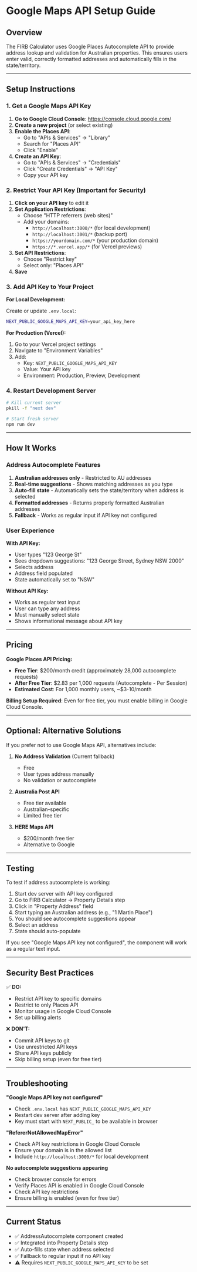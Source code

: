 # Google Maps API Setup Guide

## Overview

The FIRB Calculator uses Google Places Autocomplete API to provide address lookup and validation for Australian properties. This ensures users enter valid, correctly formatted addresses and automatically fills in the state/territory.

---

## Setup Instructions

### 1. Get a Google Maps API Key

1. **Go to Google Cloud Console**: https://console.cloud.google.com/
2. **Create a new project** (or select existing)
3. **Enable the Places API**:
   - Go to "APIs & Services" → "Library"
   - Search for "Places API"
   - Click "Enable"
4. **Create an API Key**:
   - Go to "APIs & Services" → "Credentials"
   - Click "Create Credentials" → "API Key"
   - Copy your API key

### 2. Restrict Your API Key (Important for Security)

1. **Click on your API key** to edit it
2. **Set Application Restrictions**:
   - Choose "HTTP referrers (web sites)"
   - Add your domains:
     - `http://localhost:3000/*` (for local development)
     - `http://localhost:3001/*` (backup port)
     - `https://yourdomain.com/*` (your production domain)
     - `https://*.vercel.app/*` (for Vercel previews)
3. **Set API Restrictions**:
   - Choose "Restrict key"
   - Select only: "Places API"
4. **Save**

### 3. Add API Key to Your Project

**For Local Development:**

Create or update `.env.local`:

```bash
NEXT_PUBLIC_GOOGLE_MAPS_API_KEY=your_api_key_here
```

**For Production (Vercel):**

1. Go to your Vercel project settings
2. Navigate to "Environment Variables"
3. Add:
   - Key: `NEXT_PUBLIC_GOOGLE_MAPS_API_KEY`
   - Value: Your API key
   - Environment: Production, Preview, Development

### 4. Restart Development Server

```bash
# Kill current server
pkill -f "next dev"

# Start fresh server
npm run dev
```

---

## How It Works

### Address Autocomplete Features

1. **Australian addresses only** - Restricted to AU addresses
2. **Real-time suggestions** - Shows matching addresses as you type
3. **Auto-fill state** - Automatically sets the state/territory when address is selected
4. **Formatted addresses** - Returns properly formatted Australian addresses
5. **Fallback** - Works as regular input if API key not configured

### User Experience

**With API Key:**
- User types "123 George St"
- Sees dropdown suggestions: "123 George Street, Sydney NSW 2000"
- Selects address
- Address field populated
- State automatically set to "NSW"

**Without API Key:**
- Works as regular text input
- User can type any address
- Must manually select state
- Shows informational message about API key

---

## Pricing

**Google Places API Pricing:**
- **Free Tier**: $200/month credit (approximately 28,000 autocomplete requests)
- **After Free Tier**: $2.83 per 1,000 requests (Autocomplete - Per Session)
- **Estimated Cost**: For 1,000 monthly users, ~$3-10/month

**Billing Setup Required**: Even for free tier, you must enable billing in Google Cloud Console.

---

## Optional: Alternative Solutions

If you prefer not to use Google Maps API, alternatives include:

1. **No Address Validation** (Current fallback)
   - Free
   - User types address manually
   - No validation or autocomplete

2. **Australia Post API**
   - Free tier available
   - Australian-specific
   - Limited free tier

3. **HERE Maps API**
   - $200/month free tier
   - Alternative to Google

---

## Testing

To test if address autocomplete is working:

1. Start dev server with API key configured
2. Go to FIRB Calculator → Property Details step
3. Click in "Property Address" field
4. Start typing an Australian address (e.g., "1 Martin Place")
5. You should see autocomplete suggestions appear
6. Select an address
7. State should auto-populate

If you see "Google Maps API key not configured", the component will work as a regular text input.

---

## Security Best Practices

✅ **DO:**
- Restrict API key to specific domains
- Restrict to only Places API
- Monitor usage in Google Cloud Console
- Set up billing alerts

❌ **DON'T:**
- Commit API keys to git
- Use unrestricted API keys
- Share API keys publicly
- Skip billing setup (even for free tier)

---

## Troubleshooting

**"Google Maps API key not configured"**
- Check `.env.local` has `NEXT_PUBLIC_GOOGLE_MAPS_API_KEY`
- Restart dev server after adding key
- Key must start with `NEXT_PUBLIC_` to be available in browser

**"RefererNotAllowedMapError"**
- Check API key restrictions in Google Cloud Console
- Ensure your domain is in the allowed list
- Include `http://localhost:3000/*` for local development

**No autocomplete suggestions appearing**
- Check browser console for errors
- Verify Places API is enabled in Google Cloud Console
- Check API key restrictions
- Ensure billing is enabled (even for free tier)

---

## Current Status

- ✅ AddressAutocomplete component created
- ✅ Integrated into Property Details step
- ✅ Auto-fills state when address selected
- ✅ Fallback to regular input if no API key
- ⚠️ Requires `NEXT_PUBLIC_GOOGLE_MAPS_API_KEY` to be set

